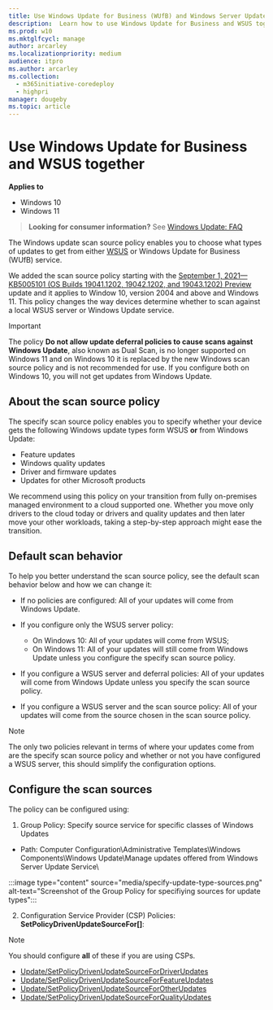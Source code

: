 ```yaml
---
title: Use Windows Update for Business (WUfB) and Windows Server Update Services (WSUS) together
description:  Learn how to use Windows Update for Business and WSUS together.
ms.prod: w10
ms.mktglfcycl: manage
author: arcarley
ms.localizationpriority: medium
audience: itpro
ms.author: arcarley
ms.collection:
  - m365initiative-coredeploy
  - highpri
manager: dougeby
ms.topic: article
---
```


# Use Windows Update for Business and WSUS together

**Applies to**

- Windows 10
- Windows 11

> **Looking for consumer information?** See [Windows Update: FAQ](https://support.microsoft.com/help/12373/windows-update-faq)

The Windows update scan source policy enables you to choose what types of updates to get from either [WSUS](waas-manage-updates-wsus.md) or Windows Update for Business (WUfB) service.

We added the scan source policy starting with the [September 1, 2021—KB5005101 (OS Builds 19041.1202, 19042.1202, and 19043.1202) Preview](https://support.microsoft.com/help/5005101) update and it applies to Window 10, version 2004 and above and Windows 11. This policy changes the way devices determine whether to scan against a local WSUS server or Windows Update service.

> [!IMPORTANT]
> The policy **Do not allow update deferral policies to cause scans against Windows Update**, also known as Dual Scan, is no longer supported on Windows 11 and on Windows 10 it is replaced by the new Windows scan source policy and is not recommended for use. If you configure both on Windows 10, you will not get updates from Windows Update.

## About the scan source policy

The specify scan source policy enables you to specify whether your device gets the following Windows update types form WSUS **or** from Windows Update:

- Feature updates
- Windows quality updates
- Driver and firmware updates
- Updates for other Microsoft products

We recommend using this policy on your transition from fully on-premises managed environment to a cloud supported one. Whether you move only drivers to the cloud today or drivers and quality updates and then later move your other workloads, taking a step-by-step approach might ease the transition.

## Default scan behavior

To help you better understand the scan source policy, see the default scan behavior below and how we can change it:

- If no policies are configured: All of your updates will come from Windows Update.
- If you configure only the WSUS server policy:

  - On Windows 10: All of your updates will come from WSUS;
  - On Windows 11: All of your updates will still come from Windows Update unless you configure the specify scan source policy.

- If you configure a WSUS server and deferral policies: All of your updates will come from Windows Update unless you specify the scan source policy.
- If you configure a WSUS server and the scan source policy: All of your updates will come from the source chosen in the scan source policy.

>[!NOTE]
>The only two policies relevant in terms of where your updates come from are the specify scan source policy and whether or not you have configured a WSUS server, this should simplify the configuration options.

## Configure the scan sources

The policy can be configured using:

1. Group Policy: Specify source service for specific classes of Windows Updates

- Path: Computer Configuration\Administrative Templates\Windows Components\Windows Update\Manage updates offered from Windows Server Update Service\

:::image type="content" source="media/specify-update-type-sources.png" alt-text="Screenshot of the Group Policy for specifiying sources for update types":::

2. Configuration Service Provider (CSP) Policies: **SetPolicyDrivenUpdateSourceFor[]**:

>[!NOTE]
>You should configure **all** of these if you are using CSPs.

- [Update/SetPolicyDrivenUpdateSourceForDriverUpdates](../../client-management/mdm/policy-csp-update.md#update-setpolicydrivenupdatesourcefordriverupdates)
- [Update/SetPolicyDrivenUpdateSourceForFeatureUpdates](../../client-management/mdm/policy-csp-update.md#update-setpolicydrivenupdatesourceforfeatureupdates)
- [Update/SetPolicyDrivenUpdateSourceForOtherUpdates](../../client-management/mdm/policy-csp-update.md#update-setpolicydrivenupdatesourceforotherupdates)
- [Update/SetPolicyDrivenUpdateSourceForQualityUpdates](../../client-management/mdm/policy-csp-update.md#update-setpolicydrivenupdatesourceforqualityupdates)
